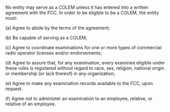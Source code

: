 No entity may serve as a COLEM unless it has entered into a written agreement with the FCC. In order to be eligible to be a COLEM, the entity must:

(a) Agree to abide by the terms of the agreement;

(b) Be capable of serving as a COLEM;

(c) Agree to coordinate examinations for one or more types of commercial radio operator licenses and/or endorsements;

(d) Agree to assure that, for any examination, every examinee eligible under these rules is registered without regard to race, sex, religion, national origin or membership (or lack thereof) in any organization;

(e) Agree to make any examination records available to the FCC, upon request.
              

(f) Agree not to administer an examination to an employee, relative, or relative of an employee.

